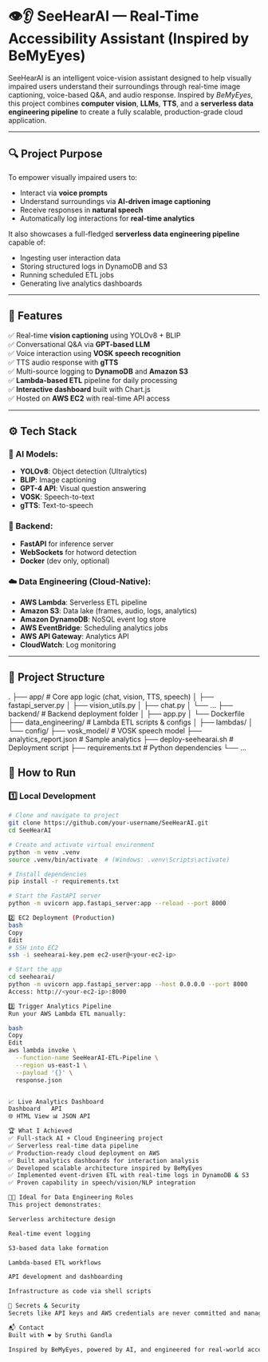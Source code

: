 # 👁️👂 SeeHearAI — Real-Time Accessibility Assistant (Inspired by BeMyEyes)

SeeHearAI is an intelligent voice-vision assistant designed to help visually impaired users understand their surroundings through real-time image captioning, voice-based Q&A, and audio response. Inspired by *BeMyEyes*, this project combines **computer vision**, **LLMs**, **TTS**, and a **serverless data engineering pipeline** to create a fully scalable, production-grade cloud application.

---

## 🔍 Project Purpose

To empower visually impaired users to:
- Interact via **voice prompts**
- Understand surroundings via **AI-driven image captioning**
- Receive responses in **natural speech**
- Automatically log interactions for **real-time analytics**

It also showcases a full-fledged **serverless data engineering pipeline** capable of:
- Ingesting user interaction data
- Storing structured logs in DynamoDB and S3
- Running scheduled ETL jobs
- Generating live analytics dashboards

---

## 🧠 Features

✅ Real-time **vision captioning** using YOLOv8 + BLIP  
✅ Conversational Q&A via **GPT-based LLM**  
✅ Voice interaction using **VOSK speech recognition**  
✅ TTS audio response with **gTTS**  
✅ Multi-source logging to **DynamoDB** and **Amazon S3**  
✅ **Lambda-based ETL** pipeline for daily processing  
✅ **Interactive dashboard** built with Chart.js  
✅ Hosted on **AWS EC2** with real-time API access

---

## ⚙️ Tech Stack

### 🧠 AI Models:
- **YOLOv8**: Object detection (Ultralytics)
- **BLIP**: Image captioning
- **GPT-4 API**: Visual question answering
- **VOSK**: Speech-to-text
- **gTTS**: Text-to-speech

### 🧰 Backend:
- **FastAPI** for inference server
- **WebSockets** for hotword detection
- **Docker** (dev only, optional)

### ☁️ Data Engineering (Cloud-Native):
- **AWS Lambda**: Serverless ETL pipeline
- **Amazon S3**: Data lake (frames, audio, logs, analytics)
- **Amazon DynamoDB**: NoSQL event log store
- **AWS EventBridge**: Scheduling analytics jobs
- **AWS API Gateway**: Analytics API
- **CloudWatch**: Log monitoring

---

## 📁 Project Structure

.
├── app/ # Core app logic (chat, vision, TTS, speech)
│ ├── fastapi_server.py
│ ├── vision_utils.py
│ ├── chat.py
│ └── ...
├── backend/ # Backend deployment folder
│ ├── app.py
│ └── Dockerfile
├── data_engineering/ # Lambda ETL scripts & configs
│ ├── lambdas/
│ └── config/
├── vosk_model/ # VOSK speech model
├── analytics_report.json # Sample analytics
├── deploy-seehearai.sh # Deployment script
├── requirements.txt # Python dependencies
└── ...

## 🚀 How to Run

### 1️⃣ Local Development

```bash
# Clone and navigate to project
git clone https://github.com/your-username/SeeHearAI.git
cd SeeHearAI

# Create and activate virtual environment
python -m venv .venv
source .venv/bin/activate  # (Windows: .venv\Scripts\activate)

# Install dependencies
pip install -r requirements.txt

# Start the FastAPI server
python -m uvicorn app.fastapi_server:app --reload --port 8000

2️⃣ EC2 Deployment (Production)
bash
Copy
Edit
# SSH into EC2
ssh -i seehearai-key.pem ec2-user@<your-ec2-ip>

# Start the app
cd seehearai/
python -m uvicorn app.fastapi_server:app --host 0.0.0.0 --port 8000
Access: http://<your-ec2-ip>:8000

3️⃣ Trigger Analytics Pipeline
Run your AWS Lambda ETL manually:

bash
Copy
Edit
aws lambda invoke \
  --function-name SeeHearAI-ETL-Pipeline \
  --region us-east-1 \
  --payload '{}' \
  response.json


📈 Live Analytics Dashboard
Dashboard	API
🌐 HTML View	📊 JSON API

🏆 What I Achieved
✅ Full-stack AI + Cloud Engineering project
✅ Serverless real-time data pipeline
✅ Production-ready cloud deployment on AWS
✅ Built analytics dashboards for interaction analysis
✅ Developed scalable architecture inspired by BeMyEyes
✅ Implemented event-driven ETL with real-time logs in DynamoDB & S3
✅ Proven capability in speech/vision/NLP integration

👩‍💻 Ideal for Data Engineering Roles
This project demonstrates:

Serverless architecture design

Real-time event logging

S3-based data lake formation

Lambda-based ETL workflows

API development and dashboarding

Infrastructure as code via shell scripts

🔐 Secrets & Security
Secrets like API keys and AWS credentials are never committed and managed through environment variables (.env, not pushed). All secrets are scanned and excluded from the repository.

📬 Contact
Built with ❤️ by Sruthi Gandla

Inspired by BeMyEyes, powered by AI, and engineered for real-world accessibility.

